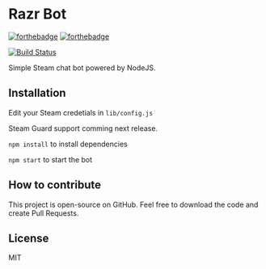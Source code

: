 # Razr Bot

[![forthebadge](http://forthebadge.com/images/badges/built-with-swag.svg)](http://forthebadge.com) [![forthebadge](http://forthebadge.com/images/badges/uses-js.svg)](http://forthebadge.com)

[![Build Status](https://travis-ci.org/Razr9/steam-razr-bot.svg?branch=master)](https://travis-ci.org/Razr9/steam-razr-bot)

Simple Steam chat bot powered by NodeJS.


## Installation

Edit your Steam credetials in `lib/config.js`

Steam Guard support comming next release.


`npm install` to install dependencies

`npm start` to start the bot

## How to contribute
This project is open-source on GitHub. Feel free to download the code and create Pull Requests.

## License

MIT
